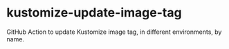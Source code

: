 # kustomize-update-image-tag
GitHub Action to update Kustomize image tag, in different environments, by name.
